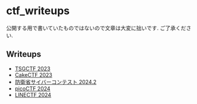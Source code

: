 # ctf_writeups
公開する用で書いていたものではないので文章は大変に拙いです.
ご了承ください.

## Writeups
- [TSGCTF 2023](https://profuse-devourer-099.notion.site/TSGCTF-5ec8294147144bd28bc204e678a638fc?pvs=4)
- [CakeCTF 2023](https://profuse-devourer-099.notion.site/CakeCTF-7f210b64fa824371911f46692dde6df8?pvs=4)
- [防衛省サイバーコンテスト 2024.2](https://profuse-devourer-099.notion.site/df3e52eb309449bd9f341b6488817f0c?pvs=4)
- [picoCTF 2024](https://profuse-devourer-099.notion.site/picoCTF-2024-72a27c348c824ca48b1d6e927bf34ba1?pvs=4)
- [LINECTF 2024](https://profuse-devourer-099.notion.site/LINE-CTF-5b86c936f03742f994288a0e3476931e?pvs=4)
